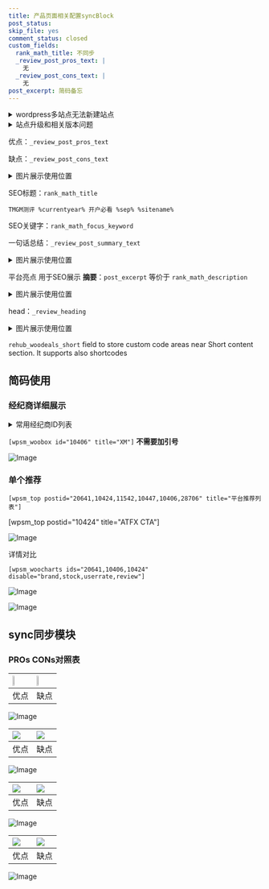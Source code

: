 ```yaml
---
title: 产品页面相关配置syncBlock
post_status: 
skip_file: yes
comment_status: closed
custom_fields:
  rank_math_title: 不同步
  _review_post_pros_text: |
    无
  _review_post_cons_text: |
    无
post_excerpt: 简码备忘
---
```

<details><summary>wordpress多站点无法新建站点</summary>

<li>和报错需要清理cookies一样的原因</li>
<li>wp-config.php里面<code>define( 'SUBDOMAIN_INSTALL', false );//子域名安装</code></li>
<li>新建子站点是用<code>define( 'SUBDOMAIN_INSTALL', true);//子域名安装</code> 完成以后，改成<code>false</code></li>
</details>

<details><summary>站点升级和相关版本问题</summary>

<p>wordpress：5.9.9
woocommerce：7.5.1
出现问题的地方：主题选项里面>><strong>Product layout >>compact style</strong></p>
<p>如何出现没有用过的字段 导致无法保存。先导出配置 然后进行修改，后面再次恢复即可。</p>
<p>出现部分字段无法显示时，需要返回默认布局后，对产品进行保存就好了。</p>
<p></p>
</details>

优点：`_review_post_pros_text`

缺点：`_review_post_cons_text`

<details><summary>图片展示使用位置</summary>

<img src="https://prod-files-secure.s3.us-west-2.amazonaws.com/39ed1227-6d7d-4570-be36-9ccd4a2c4241/f51d3d83-55d4-4bdf-9604-f37ec77ab556/Untitled.png?X-Amz-Algorithm=AWS4-HMAC-SHA256&X-Amz-Content-Sha256=UNSIGNED-PAYLOAD&X-Amz-Credential=ASIAZI2LB4665GIMZZQ6%2F20250617%2Fus-west-2%2Fs3%2Faws4_request&X-Amz-Date=20250617T165523Z&X-Amz-Expires=3600&X-Amz-Security-Token=IQoJb3JpZ2luX2VjEJD%2F%2F%2F%2F%2F%2F%2F%2F%2F%2FwEaCXVzLXdlc3QtMiJGMEQCIDar5upPJfI8aP%2BcKu5ty32xFk5cQ%2FsxBFSOEDizZErWAiBJ0%2BnPvJn4auhpF2nT4kUOooHmAd7Z%2FpUky2zUvZCPWSr%2FAwh5EAAaDDYzNzQyMzE4MzgwNSIMR5lQtVZz%2BRrAdCI1KtwDfilHNB0aDC1AnDEAVX0eeWBpfwcXeDduk9fZ8PLZ4%2FHjZqQ5Z9EHsEYEjyem4HZdf2VvktoxZp9tIW86NJ7oC8owEsqrKFrFvtZyN5wAYMm5JgXOT9COVELRz7Ee5vxS2DEjsAa3FWAEayGX2GdIHDJX4fyHRZs0MSwM%2FTHN2H8960nC%2B%2BXkZMNAlrgTbz3L0g84GIUL5XLZ48mVFC%2BaKtTisgEtTBTuwHpc%2F0DOYTQUJQToMyK5YkcX8k9nReKEz4LaSGOX2ctsnmGxfHqMLJjlyHcFsBYtzmEiuuWIpff6%2FNcaY8zPFYvfW%2B7z4ZOKq1JTtZBpM%2BKDvj1%2BfYJ42iQRns%2BEu7uiDsriVotO%2F1ssHt2ANNoHTgFMFle6KGcw1mHTLDrSW2B9JRAkjkQGu36SxiXrJQI5I9EYVNlsmQKg2B03eNyYcFVXsosgNCLdoAj1vG6DhSagkrhdVD%2BuEwHw57M53o6NCrfVRifb%2Fpow3qg6iQ9B72bIGwVIxWq1eT2QIGrCEn4QXBmDqPYw9Ykk2TnQgs3UihEdyVj7HWMd4pYWnAVytjrF3zLaMN2FzmUxT6sUo8cgFAjdKog7PqvOkC2sbpTv2WeCdJOBhgpXinkG0YH9hId367QwxZfGwgY6pgH8VtE%2FOCG2PfUxIylpHwoByauX54wBEzp2LmiVSS3WF6pOdg3SdcLK8l0rETJctgieQYvjzESIhBAMoTW4iLjN1eU1Ub%2BXJLkZUvFd%2FHbr7pi2HDwFa4SRd9wBIFReaGeLpI%2BPZ4STFyNA81cscNXkA7bP%2FWzXh8PqQ0f65fWuKeW06OEfto1qmEOg43xYhMlwE49qIXn8gAo95Z0xdrPf00r4jP0P&X-Amz-Signature=6999be4d8279d4a19a3cfebc07f05b31acca6313cd57fe73fc147d1306eb2c7f&X-Amz-SignedHeaders=host&x-amz-checksum-mode=ENABLED&x-id=GetObject" alt="Image">
</details>

SEO标题：`rank_math_title`

`TMGM测评 %currentyear% 开户必看 %sep% %sitename%`

SEO关键字：`rank_math_focus_keyword`

一句话总结：`_review_post_summary_text`

<details><summary>图片展示使用位置</summary>

<img src="https://prod-files-secure.s3.us-west-2.amazonaws.com/39ed1227-6d7d-4570-be36-9ccd4a2c4241/4b96a922-296c-4f4e-8630-d1c870cbce01/Untitled.png?X-Amz-Algorithm=AWS4-HMAC-SHA256&X-Amz-Content-Sha256=UNSIGNED-PAYLOAD&X-Amz-Credential=ASIAZI2LB4664G7Z2ATX%2F20250617%2Fus-west-2%2Fs3%2Faws4_request&X-Amz-Date=20250617T165523Z&X-Amz-Expires=3600&X-Amz-Security-Token=IQoJb3JpZ2luX2VjEJD%2F%2F%2F%2F%2F%2F%2F%2F%2F%2FwEaCXVzLXdlc3QtMiJIMEYCIQCw92DHzcEsZSDTHusr%2FKD4mTLHaLafsN6bd%2BAx%2Fbg6EAIhAJsuN%2BbzemwWW1nd8QlRC4Ks5qJ7s4REaf1sj1ESmSunKv8DCHkQABoMNjM3NDIzMTgzODA1IgxD97gvtRR4OrxrxeEq3APPVwJH6RZj9Z9cvTDb9pDEbESaYlJ3gDQZqUR6HGtuEw%2Fhi9vqijkKOvRe4qv0eUpUQbJbYDKIX38Cq%2B3mnBL1POzu5T3VMh76%2FyrP7gcfdlegrLI5cDmEwOvsXCNQTxSS6SlGeZmcCrdpKO3Kyfy59cKm4YPGSAfuNjQIuyqEHP11uPgix7TTl1bd1XrhWLIweYDTSu%2FvAumgwCdQQpFU8W34LcaPax3zJEtSOBST2kLX9xjuluKYWr7S0PJLKJUUdDIj8W7gCfrs9x6GHsC6nShWGldPXDZI3ODaW5MgWMvvHBbppuG6hCaeJTxyb72gePHCaRmMUBOY5giavhac839gheVdkPA%2FXVfJuPP7SsjBMPcFp69psVlRktk30caDhWOt%2FBL3SJGkabaoX2MnxrH%2Fgaw5TMUARfdt7G2cFE5ZeDPtpHYsnUf3F3X6yfSoCkhPOteZxPseh1Pi5Dbj%2BJD0CxqW7XAzRiD1FmpxaKAZaWP2HnAN3LNiQ%2Fx1XOx4GWasFSvlGYw%2F3iDGVgmk%2BmBxap0V4%2BBJiQ0A5P%2BR%2FcJd61yezGWju%2B9gFG7LRvkSJRlb%2FLnA54lCKNVNR9Qff%2FCfIBZ1kMHjCAuleiPzYUk8bN1dceQR%2Fbp0ZjCil8bCBjqkAfUy6L3Uu%2B4JyScndqDpiiMDQqGeDaX4fl4vQchMW9EFfLs83EtL5jbHKsnYcfUrcaB6gquDr%2FLqtBlk49u8aDEsbjAR%2B%2B5wlg0YlXwz8d%2F4OvxDHl%2FN7sZmI8DuUx16oArcwExPohV9cpVr08NrrVNB7MAeP2Lp%2FPTpKD9vWICO6FbYqxc%2Bnz0IzoKIkBZ%2FB5n4WoFmCNze3d%2FVzfRQmGzbcQL6&X-Amz-Signature=ba1dd9e385ab44c9219dcccf25d215eaa07fd2edbaf99c9c1ed0881aba473e22&X-Amz-SignedHeaders=host&x-amz-checksum-mode=ENABLED&x-id=GetObject" alt="Image">
</details>

平台亮点 用于SEO展示 **摘要**：`post_excerpt`  等价于 `rank_math_description`

<details><summary>图片展示使用位置</summary>

<img src="https://prod-files-secure.s3.us-west-2.amazonaws.com/39ed1227-6d7d-4570-be36-9ccd4a2c4241/1ee11f63-b60a-4dfe-a7a7-d58ff23b5d88/Untitled.png?X-Amz-Algorithm=AWS4-HMAC-SHA256&X-Amz-Content-Sha256=UNSIGNED-PAYLOAD&X-Amz-Credential=ASIAZI2LB466RTMK5IU6%2F20250617%2Fus-west-2%2Fs3%2Faws4_request&X-Amz-Date=20250617T165524Z&X-Amz-Expires=3600&X-Amz-Security-Token=IQoJb3JpZ2luX2VjEJD%2F%2F%2F%2F%2F%2F%2F%2F%2F%2FwEaCXVzLXdlc3QtMiJHMEUCIQDsL%2FNQgxs5RRHD1JSWr2n%2B2%2B9%2BLmp40EDSZt%2FZ6AL3OgIgZ8sXA2LDdkRQKAzDxSOHXrvNF8jvRoCMnZmWjFL8Gkkq%2FwMIeRAAGgw2Mzc0MjMxODM4MDUiDA%2BclXuLjAU38%2BrjnircAxgGWcs%2Fjcz6OkyHGveN8nUxIZLbwb0HagDc5sGrFcXp0%2F%2F62F8wIwkrKfeo9FfUv8aya7euj3St8hs%2BTQPbCx8z5TdrS7Oh1ij%2FdV3VMeKuOTjbLKULTvh06BEo9YXc1AyIrqnyUmJYkIlGErFg7Zy3ABh49Q4Zq9Pq6KuUzwRKl2zw%2F%2BlCwFTzvusPXNIQX2kyCK0xOts9jCKMhMAyOaINWrPp%2BUoT%2BUtw7wubMEeWSuOruViWAHsYJ%2BcC0h1ALOi1tpPuD0ebRUgptnMvti2m%2B1EFR8oXrCMSLivT9HINtaed2SwjYv7x%2BUG%2Fpq%2FFwXxkWdk6qfITDiNTQkxqtSvDNWegsIoOtwqj6adp3VMrGx4NJi9QGoPYq2OWIlVE1CBxESKx9qTaZxirceIq6EGRJOomkLlMZWuG1u3l8KDf5TLjrJiKfatcdtP0ao%2FlvXZxMvBcEhMSJu5I9EantxTkWnnXao53jlFyIEra1zIFsco9Iy0nyEHF8syrb%2Fbl38hGwg5QS0DBHLb6GEijuiaC4lnkLvjK9DmxsAEUJ1OS%2BRvY3DiitAIWzqRW5GS1Y0vZLxffoFEeLX0s2by3Xn0S%2Fbtk37hz6yZgkfyi0EVwEgcf%2BSbv%2F4nCMLVlMLqXxsIGOqUBQYYeEOxYDaC1JHg4zASCZldu6nyR6wBDfJweZmfLp3oR3w8UuIKBajJg7VEQZHmdV73jj25wes9ifyQI8CoTOwfvcTZzCn%2BIm2BP3FrH%2BFYhiYLL%2BunMB1ZdeYjiScCctLjNlyjDMrptdutD4wy1yHwvA4N82fcVV6FgxtA9mA63k58MZ1O4bh9uTKvXPEYHsD1COQt6yT1BIRj28UPRPzG2g01S&X-Amz-Signature=76d8bdb12cfff8e08ae4814c8b4abe2d8af57dd034ffadf350402526b3f7a5ba&X-Amz-SignedHeaders=host&x-amz-checksum-mode=ENABLED&x-id=GetObject" alt="Image">
<img src="https://prod-files-secure.s3.us-west-2.amazonaws.com/39ed1227-6d7d-4570-be36-9ccd4a2c4241/ad4118b5-78d8-4fbe-801e-3b29b5d99c01/Untitled.png?X-Amz-Algorithm=AWS4-HMAC-SHA256&X-Amz-Content-Sha256=UNSIGNED-PAYLOAD&X-Amz-Credential=ASIAZI2LB466RTMK5IU6%2F20250617%2Fus-west-2%2Fs3%2Faws4_request&X-Amz-Date=20250617T165524Z&X-Amz-Expires=3600&X-Amz-Security-Token=IQoJb3JpZ2luX2VjEJD%2F%2F%2F%2F%2F%2F%2F%2F%2F%2FwEaCXVzLXdlc3QtMiJHMEUCIQDsL%2FNQgxs5RRHD1JSWr2n%2B2%2B9%2BLmp40EDSZt%2FZ6AL3OgIgZ8sXA2LDdkRQKAzDxSOHXrvNF8jvRoCMnZmWjFL8Gkkq%2FwMIeRAAGgw2Mzc0MjMxODM4MDUiDA%2BclXuLjAU38%2BrjnircAxgGWcs%2Fjcz6OkyHGveN8nUxIZLbwb0HagDc5sGrFcXp0%2F%2F62F8wIwkrKfeo9FfUv8aya7euj3St8hs%2BTQPbCx8z5TdrS7Oh1ij%2FdV3VMeKuOTjbLKULTvh06BEo9YXc1AyIrqnyUmJYkIlGErFg7Zy3ABh49Q4Zq9Pq6KuUzwRKl2zw%2F%2BlCwFTzvusPXNIQX2kyCK0xOts9jCKMhMAyOaINWrPp%2BUoT%2BUtw7wubMEeWSuOruViWAHsYJ%2BcC0h1ALOi1tpPuD0ebRUgptnMvti2m%2B1EFR8oXrCMSLivT9HINtaed2SwjYv7x%2BUG%2Fpq%2FFwXxkWdk6qfITDiNTQkxqtSvDNWegsIoOtwqj6adp3VMrGx4NJi9QGoPYq2OWIlVE1CBxESKx9qTaZxirceIq6EGRJOomkLlMZWuG1u3l8KDf5TLjrJiKfatcdtP0ao%2FlvXZxMvBcEhMSJu5I9EantxTkWnnXao53jlFyIEra1zIFsco9Iy0nyEHF8syrb%2Fbl38hGwg5QS0DBHLb6GEijuiaC4lnkLvjK9DmxsAEUJ1OS%2BRvY3DiitAIWzqRW5GS1Y0vZLxffoFEeLX0s2by3Xn0S%2Fbtk37hz6yZgkfyi0EVwEgcf%2BSbv%2F4nCMLVlMLqXxsIGOqUBQYYeEOxYDaC1JHg4zASCZldu6nyR6wBDfJweZmfLp3oR3w8UuIKBajJg7VEQZHmdV73jj25wes9ifyQI8CoTOwfvcTZzCn%2BIm2BP3FrH%2BFYhiYLL%2BunMB1ZdeYjiScCctLjNlyjDMrptdutD4wy1yHwvA4N82fcVV6FgxtA9mA63k58MZ1O4bh9uTKvXPEYHsD1COQt6yT1BIRj28UPRPzG2g01S&X-Amz-Signature=f731c30facc63428de5edc1e6731a6705b4172ceb95450f4af6eb6e065ec9df4&X-Amz-SignedHeaders=host&x-amz-checksum-mode=ENABLED&x-id=GetObject" alt="Image">
<img src="https://prod-files-secure.s3.us-west-2.amazonaws.com/39ed1227-6d7d-4570-be36-9ccd4a2c4241/a38cf7c9-a79c-4b64-9e94-13589fe0758b/Untitled.png?X-Amz-Algorithm=AWS4-HMAC-SHA256&X-Amz-Content-Sha256=UNSIGNED-PAYLOAD&X-Amz-Credential=ASIAZI2LB466RTMK5IU6%2F20250617%2Fus-west-2%2Fs3%2Faws4_request&X-Amz-Date=20250617T165524Z&X-Amz-Expires=3600&X-Amz-Security-Token=IQoJb3JpZ2luX2VjEJD%2F%2F%2F%2F%2F%2F%2F%2F%2F%2FwEaCXVzLXdlc3QtMiJHMEUCIQDsL%2FNQgxs5RRHD1JSWr2n%2B2%2B9%2BLmp40EDSZt%2FZ6AL3OgIgZ8sXA2LDdkRQKAzDxSOHXrvNF8jvRoCMnZmWjFL8Gkkq%2FwMIeRAAGgw2Mzc0MjMxODM4MDUiDA%2BclXuLjAU38%2BrjnircAxgGWcs%2Fjcz6OkyHGveN8nUxIZLbwb0HagDc5sGrFcXp0%2F%2F62F8wIwkrKfeo9FfUv8aya7euj3St8hs%2BTQPbCx8z5TdrS7Oh1ij%2FdV3VMeKuOTjbLKULTvh06BEo9YXc1AyIrqnyUmJYkIlGErFg7Zy3ABh49Q4Zq9Pq6KuUzwRKl2zw%2F%2BlCwFTzvusPXNIQX2kyCK0xOts9jCKMhMAyOaINWrPp%2BUoT%2BUtw7wubMEeWSuOruViWAHsYJ%2BcC0h1ALOi1tpPuD0ebRUgptnMvti2m%2B1EFR8oXrCMSLivT9HINtaed2SwjYv7x%2BUG%2Fpq%2FFwXxkWdk6qfITDiNTQkxqtSvDNWegsIoOtwqj6adp3VMrGx4NJi9QGoPYq2OWIlVE1CBxESKx9qTaZxirceIq6EGRJOomkLlMZWuG1u3l8KDf5TLjrJiKfatcdtP0ao%2FlvXZxMvBcEhMSJu5I9EantxTkWnnXao53jlFyIEra1zIFsco9Iy0nyEHF8syrb%2Fbl38hGwg5QS0DBHLb6GEijuiaC4lnkLvjK9DmxsAEUJ1OS%2BRvY3DiitAIWzqRW5GS1Y0vZLxffoFEeLX0s2by3Xn0S%2Fbtk37hz6yZgkfyi0EVwEgcf%2BSbv%2F4nCMLVlMLqXxsIGOqUBQYYeEOxYDaC1JHg4zASCZldu6nyR6wBDfJweZmfLp3oR3w8UuIKBajJg7VEQZHmdV73jj25wes9ifyQI8CoTOwfvcTZzCn%2BIm2BP3FrH%2BFYhiYLL%2BunMB1ZdeYjiScCctLjNlyjDMrptdutD4wy1yHwvA4N82fcVV6FgxtA9mA63k58MZ1O4bh9uTKvXPEYHsD1COQt6yT1BIRj28UPRPzG2g01S&X-Amz-Signature=b2941f8cb28e4ee4e57e3e5a12d2dd4d669c5c213c35b8f84ebe22f6c8667daa&X-Amz-SignedHeaders=host&x-amz-checksum-mode=ENABLED&x-id=GetObject" alt="Image">
<img src="https://prod-files-secure.s3.us-west-2.amazonaws.com/39ed1227-6d7d-4570-be36-9ccd4a2c4241/7da6fc1e-d2ac-42ae-8c75-cb5749aa18f6/Untitled.png?X-Amz-Algorithm=AWS4-HMAC-SHA256&X-Amz-Content-Sha256=UNSIGNED-PAYLOAD&X-Amz-Credential=ASIAZI2LB466RTMK5IU6%2F20250617%2Fus-west-2%2Fs3%2Faws4_request&X-Amz-Date=20250617T165524Z&X-Amz-Expires=3600&X-Amz-Security-Token=IQoJb3JpZ2luX2VjEJD%2F%2F%2F%2F%2F%2F%2F%2F%2F%2FwEaCXVzLXdlc3QtMiJHMEUCIQDsL%2FNQgxs5RRHD1JSWr2n%2B2%2B9%2BLmp40EDSZt%2FZ6AL3OgIgZ8sXA2LDdkRQKAzDxSOHXrvNF8jvRoCMnZmWjFL8Gkkq%2FwMIeRAAGgw2Mzc0MjMxODM4MDUiDA%2BclXuLjAU38%2BrjnircAxgGWcs%2Fjcz6OkyHGveN8nUxIZLbwb0HagDc5sGrFcXp0%2F%2F62F8wIwkrKfeo9FfUv8aya7euj3St8hs%2BTQPbCx8z5TdrS7Oh1ij%2FdV3VMeKuOTjbLKULTvh06BEo9YXc1AyIrqnyUmJYkIlGErFg7Zy3ABh49Q4Zq9Pq6KuUzwRKl2zw%2F%2BlCwFTzvusPXNIQX2kyCK0xOts9jCKMhMAyOaINWrPp%2BUoT%2BUtw7wubMEeWSuOruViWAHsYJ%2BcC0h1ALOi1tpPuD0ebRUgptnMvti2m%2B1EFR8oXrCMSLivT9HINtaed2SwjYv7x%2BUG%2Fpq%2FFwXxkWdk6qfITDiNTQkxqtSvDNWegsIoOtwqj6adp3VMrGx4NJi9QGoPYq2OWIlVE1CBxESKx9qTaZxirceIq6EGRJOomkLlMZWuG1u3l8KDf5TLjrJiKfatcdtP0ao%2FlvXZxMvBcEhMSJu5I9EantxTkWnnXao53jlFyIEra1zIFsco9Iy0nyEHF8syrb%2Fbl38hGwg5QS0DBHLb6GEijuiaC4lnkLvjK9DmxsAEUJ1OS%2BRvY3DiitAIWzqRW5GS1Y0vZLxffoFEeLX0s2by3Xn0S%2Fbtk37hz6yZgkfyi0EVwEgcf%2BSbv%2F4nCMLVlMLqXxsIGOqUBQYYeEOxYDaC1JHg4zASCZldu6nyR6wBDfJweZmfLp3oR3w8UuIKBajJg7VEQZHmdV73jj25wes9ifyQI8CoTOwfvcTZzCn%2BIm2BP3FrH%2BFYhiYLL%2BunMB1ZdeYjiScCctLjNlyjDMrptdutD4wy1yHwvA4N82fcVV6FgxtA9mA63k58MZ1O4bh9uTKvXPEYHsD1COQt6yT1BIRj28UPRPzG2g01S&X-Amz-Signature=09419f038fa430edef9b023cb653906e9eefab5f7e8712c3ab4f3977bc6f91db&X-Amz-SignedHeaders=host&x-amz-checksum-mode=ENABLED&x-id=GetObject" alt="Image">
<img src="https://prod-files-secure.s3.us-west-2.amazonaws.com/39ed1227-6d7d-4570-be36-9ccd4a2c4241/7e97f40a-eaee-47f5-b2f9-475f96808fa7/Untitled.png?X-Amz-Algorithm=AWS4-HMAC-SHA256&X-Amz-Content-Sha256=UNSIGNED-PAYLOAD&X-Amz-Credential=ASIAZI2LB466RTMK5IU6%2F20250617%2Fus-west-2%2Fs3%2Faws4_request&X-Amz-Date=20250617T165524Z&X-Amz-Expires=3600&X-Amz-Security-Token=IQoJb3JpZ2luX2VjEJD%2F%2F%2F%2F%2F%2F%2F%2F%2F%2FwEaCXVzLXdlc3QtMiJHMEUCIQDsL%2FNQgxs5RRHD1JSWr2n%2B2%2B9%2BLmp40EDSZt%2FZ6AL3OgIgZ8sXA2LDdkRQKAzDxSOHXrvNF8jvRoCMnZmWjFL8Gkkq%2FwMIeRAAGgw2Mzc0MjMxODM4MDUiDA%2BclXuLjAU38%2BrjnircAxgGWcs%2Fjcz6OkyHGveN8nUxIZLbwb0HagDc5sGrFcXp0%2F%2F62F8wIwkrKfeo9FfUv8aya7euj3St8hs%2BTQPbCx8z5TdrS7Oh1ij%2FdV3VMeKuOTjbLKULTvh06BEo9YXc1AyIrqnyUmJYkIlGErFg7Zy3ABh49Q4Zq9Pq6KuUzwRKl2zw%2F%2BlCwFTzvusPXNIQX2kyCK0xOts9jCKMhMAyOaINWrPp%2BUoT%2BUtw7wubMEeWSuOruViWAHsYJ%2BcC0h1ALOi1tpPuD0ebRUgptnMvti2m%2B1EFR8oXrCMSLivT9HINtaed2SwjYv7x%2BUG%2Fpq%2FFwXxkWdk6qfITDiNTQkxqtSvDNWegsIoOtwqj6adp3VMrGx4NJi9QGoPYq2OWIlVE1CBxESKx9qTaZxirceIq6EGRJOomkLlMZWuG1u3l8KDf5TLjrJiKfatcdtP0ao%2FlvXZxMvBcEhMSJu5I9EantxTkWnnXao53jlFyIEra1zIFsco9Iy0nyEHF8syrb%2Fbl38hGwg5QS0DBHLb6GEijuiaC4lnkLvjK9DmxsAEUJ1OS%2BRvY3DiitAIWzqRW5GS1Y0vZLxffoFEeLX0s2by3Xn0S%2Fbtk37hz6yZgkfyi0EVwEgcf%2BSbv%2F4nCMLVlMLqXxsIGOqUBQYYeEOxYDaC1JHg4zASCZldu6nyR6wBDfJweZmfLp3oR3w8UuIKBajJg7VEQZHmdV73jj25wes9ifyQI8CoTOwfvcTZzCn%2BIm2BP3FrH%2BFYhiYLL%2BunMB1ZdeYjiScCctLjNlyjDMrptdutD4wy1yHwvA4N82fcVV6FgxtA9mA63k58MZ1O4bh9uTKvXPEYHsD1COQt6yT1BIRj28UPRPzG2g01S&X-Amz-Signature=bb2ff10aa706365267756dc333503593eb1c085bf8e5232398386cdc9f4aa7ab&X-Amz-SignedHeaders=host&x-amz-checksum-mode=ENABLED&x-id=GetObject" alt="Image">
</details>

head：`_review_heading`

<details><summary>图片展示使用位置</summary>

<img src="https://prod-files-secure.s3.us-west-2.amazonaws.com/39ed1227-6d7d-4570-be36-9ccd4a2c4241/3a4650ad-9887-415c-889a-edd51fa54f27/Untitled.png?X-Amz-Algorithm=AWS4-HMAC-SHA256&X-Amz-Content-Sha256=UNSIGNED-PAYLOAD&X-Amz-Credential=ASIAZI2LB466VMXE36IE%2F20250617%2Fus-west-2%2Fs3%2Faws4_request&X-Amz-Date=20250617T165526Z&X-Amz-Expires=3600&X-Amz-Security-Token=IQoJb3JpZ2luX2VjEJD%2F%2F%2F%2F%2F%2F%2F%2F%2F%2FwEaCXVzLXdlc3QtMiJHMEUCIQC6qkhsAEJBeOQHMX8FZVw%2Fhr9THrbPI88VxtjAZuhf8AIgbicUl41%2FmHCLbEZHKS%2BhO2ppwhpV93W1VJutU0kKLi8q%2FwMIeRAAGgw2Mzc0MjMxODM4MDUiDHmDzoxHxttb4WfityrcA63PtCNDTTA6GmrvSPVADKvgd24uJt5TZXB22ezOaI5vJy2pAY62A88PHGLlxSqIH8l5NmgIPggOOK2nAuW5%2F4gRlAbBG0RSrom%2FFVzDkjI52kgqm%2FjD%2BjW8YKdf6AvxqrSmwPzlUI6xgEtzIB5q8uHuCAZdLerJ27Xl6bZLPsllEuUMXjmK7tiHrd7bh41uhh4xVbGviKyuEGN973R1%2FVXa6VaPCjmz1JljUQi5azgw56vTxNYUmYtJLlgXMXxjOKJR3RyHyT6NCTj5gixXx%2BsTxyFKBMiAO5qaPions%2FZnuVBkRkyW6uTiyc8hrF6%2F9kHT4oJD0f2DcpYibRl9pZ7S7%2BnoF47BGMXJm7Z27X8D5ncNsV2hkQRaOfNb3th12zyqYUgWEyEruQgKvMeFCymruC0qqYbKcoc5ovclmqayW6sr9vqrE1JGPk1bvAcW9NmPU4wpSxz563T%2Bw5SbFVzQtJAieFQGI7VOdX%2FQRctaOBtAbx0rgKTHNj6hVL4aCL46%2FNCo6vf7C5hbWn6wSBlk65Y4qIqFsRCpRwQ3sD9ytxfEUgqqsWcUCbcv3aPkVrh%2FyWNE8SalUgUBDC3KnsfG1WBsAJL7ounDGJ6OTftgEntJ1pESWyFffK4aMKKXxsIGOqUBtwrIl7Hjyiw%2FuY9ns8UD7or5JhMlnvTzjosZl2c8UGC6EBDzZ39WdpXFr1tzHw5dk2mgn6UYE%2F5zOglQCnNSQShFjlFR9%2BrrL1Z1%2BHkfDka2XeQ8ms0cU6d9cocT7bIfs%2FTOtwlOPGUuPJ2o6XeTuDub7UHFMeV4YR5zMQ9rDb855i46ptqqju5QkU2FQBcnXqdjjmCjeEVqjy2LHOt0NGTHLLJN&X-Amz-Signature=27583b1d8781ed0d0a2bbe0ece355d273e10b3a08be802300d9deec05fb396a8&X-Amz-SignedHeaders=host&x-amz-checksum-mode=ENABLED&x-id=GetObject" alt="Image">
</details>

`rehub_woodeals_short`	field to store custom code areas near Short content section. It supports also shortcodes



## 简码使用

### 经纪商详细展示

<details><summary>常用经纪商ID列表</summary>

<pre><code class="php">嘉盛 ===> 20641  [wpsm_woobox id="20641" title="嘉盛"]
易信easymarkets ===> 11542  [wpsm_woobox id="11542" title="易信easymarkets"]
ATFX外汇 ===> 10424  [wpsm_woobox id="10424" title="ATFX"]
XM ===> 10406  [wpsm_woobox id="10406" title="XM"]
TMGM ===> 29622  [wpsm_woobox id="29622" title="TMGM"]
HYCM ===> 10447  [wpsm_woobox id="10447" title="HYCM"]
fpmarkets澳福外汇 ===> 20639  [wpsm_woobox id="20639" title="fpmarkets澳福外汇"]</code></pre>
</details>

`[wpsm_woobox id="10406" title="XM"]` **不需要加引号**

![Image](https://prod-files-secure.s3.us-west-2.amazonaws.com/39ed1227-6d7d-4570-be36-9ccd4a2c4241/4f898f9d-0fa7-4e43-acd3-ac6bc7be575a/Untitled.png?X-Amz-Algorithm=AWS4-HMAC-SHA256&X-Amz-Content-Sha256=UNSIGNED-PAYLOAD&X-Amz-Credential=ASIAZI2LB46644DR5PIN%2F20250617%2Fus-west-2%2Fs3%2Faws4_request&X-Amz-Date=20250617T165521Z&X-Amz-Expires=3600&X-Amz-Security-Token=IQoJb3JpZ2luX2VjEJD%2F%2F%2F%2F%2F%2F%2F%2F%2F%2FwEaCXVzLXdlc3QtMiJHMEUCIEyuwB4vnchr%2BbHiHWRpDyHXDGTF2BVuSC9OJYXnZqjoAiEAuXPGoUjCg06DKJ%2FScHyrpIkXxUwd5mmXcaT4V%2BVGPQ0q%2FwMIeRAAGgw2Mzc0MjMxODM4MDUiDLicCMF3U8T26rcX%2ByrcA8tR8fb1O0aqZ4%2FasT5u%2FEu2PiGswI%2BXR0eHQSzX8XCURCYrr909mm0Ow6DU66dIjtx%2F3WQNtADAFyPsfqHe0NS4zG7blO84agEMo112MuARVlnnkGPnM5%2BDmYRtUhN%2Fy5P4Ta6aSbT7aexfJsDFrALEv7SBFgmifTmiRHCFJoRMKJOMrEZy5T3xfqRJaRK2L7vKMG5oZ5oUf7ctfSalCjqqAy7ml7%2FY8f%2BJkVjie5A0nR1it5P8%2Fykcoaax64Q8K0aWrry7D7ApMajF9cYuoiukdCveA6VwwB2FeJZfP6K3cy5oIQrp5K6Otjq3qz0iw5i6wIr8EMyLXtQOW86ViRr8fhuvabKa1XoyO%2Bmk4uim%2Bwc00ehSK3iP02%2FML0IffYpfSVJ0WSToe0uTSqaW6T2cXECGSQ51MgxlX04g7hmDnb1zSqilQ0Hf9nqaEjQTp1BlwALg4FEBO4z8uwHVO2FVkpG54WwMADJxYFKtjHNVKvimll0Wn1Mx7lwLJ0Eq0i%2F797ekvFIuSilWQM4Lobpy54v557%2BqgGS8Fl%2FfnZOZ6yypSei4fNKnJZzw1lgAvk%2FhDJDC8JCp%2BXGFxZYiocAn%2FELqKaTX2vuNg0hsMFFOLw9lopXJS%2Fb7pLd3MOCXxsIGOqUBWuz5IMQlf3LEWjI6e%2FwJYEKfeYy3viqf3ZZ9%2BGoyXYBqabU%2BI2GD8tOJ%2BiASjf8Xd2dmeOe3DJOEIHMM7Wdp5DEqZ%2BnDKU1Bp0EK87fFyBGTYM3DciOKNgpt6GcgFswHiDxSxHHQUxC0Zuiz3Sm1lA0VyeGRws3sVZufAL6Dxvc2CjDPEFFwUO9F6BZd8fKokWTqRbDMuhQQHMnqufQHWEGpDFV7&X-Amz-Signature=e81c7909956c473aeee33970111e4b1890ef0258e16d9132dd3870e0e96dc265&X-Amz-SignedHeaders=host&x-amz-checksum-mode=ENABLED&x-id=GetObject)

### 单个推荐
`[wpsm_top postid="20641,10424,11542,10447,10406,28706" title="平台推荐列表"]`

[wpsm_top postid="10424" title="ATFX CTA"]

![Image](https://prod-files-secure.s3.us-west-2.amazonaws.com/39ed1227-6d7d-4570-be36-9ccd4a2c4241/5ac620dc-51a8-48b6-b55d-91f47299193c/Untitled.png?X-Amz-Algorithm=AWS4-HMAC-SHA256&X-Amz-Content-Sha256=UNSIGNED-PAYLOAD&X-Amz-Credential=ASIAZI2LB46644DR5PIN%2F20250617%2Fus-west-2%2Fs3%2Faws4_request&X-Amz-Date=20250617T165521Z&X-Amz-Expires=3600&X-Amz-Security-Token=IQoJb3JpZ2luX2VjEJD%2F%2F%2F%2F%2F%2F%2F%2F%2F%2FwEaCXVzLXdlc3QtMiJHMEUCIEyuwB4vnchr%2BbHiHWRpDyHXDGTF2BVuSC9OJYXnZqjoAiEAuXPGoUjCg06DKJ%2FScHyrpIkXxUwd5mmXcaT4V%2BVGPQ0q%2FwMIeRAAGgw2Mzc0MjMxODM4MDUiDLicCMF3U8T26rcX%2ByrcA8tR8fb1O0aqZ4%2FasT5u%2FEu2PiGswI%2BXR0eHQSzX8XCURCYrr909mm0Ow6DU66dIjtx%2F3WQNtADAFyPsfqHe0NS4zG7blO84agEMo112MuARVlnnkGPnM5%2BDmYRtUhN%2Fy5P4Ta6aSbT7aexfJsDFrALEv7SBFgmifTmiRHCFJoRMKJOMrEZy5T3xfqRJaRK2L7vKMG5oZ5oUf7ctfSalCjqqAy7ml7%2FY8f%2BJkVjie5A0nR1it5P8%2Fykcoaax64Q8K0aWrry7D7ApMajF9cYuoiukdCveA6VwwB2FeJZfP6K3cy5oIQrp5K6Otjq3qz0iw5i6wIr8EMyLXtQOW86ViRr8fhuvabKa1XoyO%2Bmk4uim%2Bwc00ehSK3iP02%2FML0IffYpfSVJ0WSToe0uTSqaW6T2cXECGSQ51MgxlX04g7hmDnb1zSqilQ0Hf9nqaEjQTp1BlwALg4FEBO4z8uwHVO2FVkpG54WwMADJxYFKtjHNVKvimll0Wn1Mx7lwLJ0Eq0i%2F797ekvFIuSilWQM4Lobpy54v557%2BqgGS8Fl%2FfnZOZ6yypSei4fNKnJZzw1lgAvk%2FhDJDC8JCp%2BXGFxZYiocAn%2FELqKaTX2vuNg0hsMFFOLw9lopXJS%2Fb7pLd3MOCXxsIGOqUBWuz5IMQlf3LEWjI6e%2FwJYEKfeYy3viqf3ZZ9%2BGoyXYBqabU%2BI2GD8tOJ%2BiASjf8Xd2dmeOe3DJOEIHMM7Wdp5DEqZ%2BnDKU1Bp0EK87fFyBGTYM3DciOKNgpt6GcgFswHiDxSxHHQUxC0Zuiz3Sm1lA0VyeGRws3sVZufAL6Dxvc2CjDPEFFwUO9F6BZd8fKokWTqRbDMuhQQHMnqufQHWEGpDFV7&X-Amz-Signature=68523f74e78f8712c04700091aa1805f278c04da3ea6260d7750bb39f7166f2c&X-Amz-SignedHeaders=host&x-amz-checksum-mode=ENABLED&x-id=GetObject)

详情对比

`[wpsm_woocharts ids="20641,10406,10424" disable="brand,stock,userrate,review"]`

![Image](https://prod-files-secure.s3.us-west-2.amazonaws.com/39ed1227-6d7d-4570-be36-9ccd4a2c4241/bf3ba45f-b9f3-4295-8aef-b4a495fd25f4/Untitled.png?X-Amz-Algorithm=AWS4-HMAC-SHA256&X-Amz-Content-Sha256=UNSIGNED-PAYLOAD&X-Amz-Credential=ASIAZI2LB46644DR5PIN%2F20250617%2Fus-west-2%2Fs3%2Faws4_request&X-Amz-Date=20250617T165521Z&X-Amz-Expires=3600&X-Amz-Security-Token=IQoJb3JpZ2luX2VjEJD%2F%2F%2F%2F%2F%2F%2F%2F%2F%2FwEaCXVzLXdlc3QtMiJHMEUCIEyuwB4vnchr%2BbHiHWRpDyHXDGTF2BVuSC9OJYXnZqjoAiEAuXPGoUjCg06DKJ%2FScHyrpIkXxUwd5mmXcaT4V%2BVGPQ0q%2FwMIeRAAGgw2Mzc0MjMxODM4MDUiDLicCMF3U8T26rcX%2ByrcA8tR8fb1O0aqZ4%2FasT5u%2FEu2PiGswI%2BXR0eHQSzX8XCURCYrr909mm0Ow6DU66dIjtx%2F3WQNtADAFyPsfqHe0NS4zG7blO84agEMo112MuARVlnnkGPnM5%2BDmYRtUhN%2Fy5P4Ta6aSbT7aexfJsDFrALEv7SBFgmifTmiRHCFJoRMKJOMrEZy5T3xfqRJaRK2L7vKMG5oZ5oUf7ctfSalCjqqAy7ml7%2FY8f%2BJkVjie5A0nR1it5P8%2Fykcoaax64Q8K0aWrry7D7ApMajF9cYuoiukdCveA6VwwB2FeJZfP6K3cy5oIQrp5K6Otjq3qz0iw5i6wIr8EMyLXtQOW86ViRr8fhuvabKa1XoyO%2Bmk4uim%2Bwc00ehSK3iP02%2FML0IffYpfSVJ0WSToe0uTSqaW6T2cXECGSQ51MgxlX04g7hmDnb1zSqilQ0Hf9nqaEjQTp1BlwALg4FEBO4z8uwHVO2FVkpG54WwMADJxYFKtjHNVKvimll0Wn1Mx7lwLJ0Eq0i%2F797ekvFIuSilWQM4Lobpy54v557%2BqgGS8Fl%2FfnZOZ6yypSei4fNKnJZzw1lgAvk%2FhDJDC8JCp%2BXGFxZYiocAn%2FELqKaTX2vuNg0hsMFFOLw9lopXJS%2Fb7pLd3MOCXxsIGOqUBWuz5IMQlf3LEWjI6e%2FwJYEKfeYy3viqf3ZZ9%2BGoyXYBqabU%2BI2GD8tOJ%2BiASjf8Xd2dmeOe3DJOEIHMM7Wdp5DEqZ%2BnDKU1Bp0EK87fFyBGTYM3DciOKNgpt6GcgFswHiDxSxHHQUxC0Zuiz3Sm1lA0VyeGRws3sVZufAL6Dxvc2CjDPEFFwUO9F6BZd8fKokWTqRbDMuhQQHMnqufQHWEGpDFV7&X-Amz-Signature=e0723202b7c083e3439af68a996d0bb2a52ff80633bdc2097bfb069f99dd64de&X-Amz-SignedHeaders=host&x-amz-checksum-mode=ENABLED&x-id=GetObject)

![Image](https://prod-files-secure.s3.us-west-2.amazonaws.com/39ed1227-6d7d-4570-be36-9ccd4a2c4241/30bc56ef-f383-4b48-9768-2ebc9e436ec0/Untitled.png?X-Amz-Algorithm=AWS4-HMAC-SHA256&X-Amz-Content-Sha256=UNSIGNED-PAYLOAD&X-Amz-Credential=ASIAZI2LB46644DR5PIN%2F20250617%2Fus-west-2%2Fs3%2Faws4_request&X-Amz-Date=20250617T165521Z&X-Amz-Expires=3600&X-Amz-Security-Token=IQoJb3JpZ2luX2VjEJD%2F%2F%2F%2F%2F%2F%2F%2F%2F%2FwEaCXVzLXdlc3QtMiJHMEUCIEyuwB4vnchr%2BbHiHWRpDyHXDGTF2BVuSC9OJYXnZqjoAiEAuXPGoUjCg06DKJ%2FScHyrpIkXxUwd5mmXcaT4V%2BVGPQ0q%2FwMIeRAAGgw2Mzc0MjMxODM4MDUiDLicCMF3U8T26rcX%2ByrcA8tR8fb1O0aqZ4%2FasT5u%2FEu2PiGswI%2BXR0eHQSzX8XCURCYrr909mm0Ow6DU66dIjtx%2F3WQNtADAFyPsfqHe0NS4zG7blO84agEMo112MuARVlnnkGPnM5%2BDmYRtUhN%2Fy5P4Ta6aSbT7aexfJsDFrALEv7SBFgmifTmiRHCFJoRMKJOMrEZy5T3xfqRJaRK2L7vKMG5oZ5oUf7ctfSalCjqqAy7ml7%2FY8f%2BJkVjie5A0nR1it5P8%2Fykcoaax64Q8K0aWrry7D7ApMajF9cYuoiukdCveA6VwwB2FeJZfP6K3cy5oIQrp5K6Otjq3qz0iw5i6wIr8EMyLXtQOW86ViRr8fhuvabKa1XoyO%2Bmk4uim%2Bwc00ehSK3iP02%2FML0IffYpfSVJ0WSToe0uTSqaW6T2cXECGSQ51MgxlX04g7hmDnb1zSqilQ0Hf9nqaEjQTp1BlwALg4FEBO4z8uwHVO2FVkpG54WwMADJxYFKtjHNVKvimll0Wn1Mx7lwLJ0Eq0i%2F797ekvFIuSilWQM4Lobpy54v557%2BqgGS8Fl%2FfnZOZ6yypSei4fNKnJZzw1lgAvk%2FhDJDC8JCp%2BXGFxZYiocAn%2FELqKaTX2vuNg0hsMFFOLw9lopXJS%2Fb7pLd3MOCXxsIGOqUBWuz5IMQlf3LEWjI6e%2FwJYEKfeYy3viqf3ZZ9%2BGoyXYBqabU%2BI2GD8tOJ%2BiASjf8Xd2dmeOe3DJOEIHMM7Wdp5DEqZ%2BnDKU1Bp0EK87fFyBGTYM3DciOKNgpt6GcgFswHiDxSxHHQUxC0Zuiz3Sm1lA0VyeGRws3sVZufAL6Dxvc2CjDPEFFwUO9F6BZd8fKokWTqRbDMuhQQHMnqufQHWEGpDFV7&X-Amz-Signature=f64bd21504af11f64a106f910c08c4474699266221e1bff71d4af3074fced57f&X-Amz-SignedHeaders=host&x-amz-checksum-mode=ENABLED&x-id=GetObject)

## sync同步模块

### PROs CONs对照表

| <img src="https://cdn.ifttt.fun/gh/jarlin8/OSS@main/icons/customize/pros.svg" height="auto" width="37.3%"> | <img src="https://cdn.ifttt.fun/gh/jarlin8/OSS@main/icons/customize/cons.svg" height="auto" width="28.8%"> |
| :--- | :--- |
| 优点 | 缺点 |

![Image](https://prod-files-secure.s3.us-west-2.amazonaws.com/39ed1227-6d7d-4570-be36-9ccd4a2c4241/8742b755-dfb5-4004-9a5f-d6e561664bd8/Untitled.png?X-Amz-Algorithm=AWS4-HMAC-SHA256&X-Amz-Content-Sha256=UNSIGNED-PAYLOAD&X-Amz-Credential=ASIAZI2LB46644DR5PIN%2F20250617%2Fus-west-2%2Fs3%2Faws4_request&X-Amz-Date=20250617T165521Z&X-Amz-Expires=3600&X-Amz-Security-Token=IQoJb3JpZ2luX2VjEJD%2F%2F%2F%2F%2F%2F%2F%2F%2F%2FwEaCXVzLXdlc3QtMiJHMEUCIEyuwB4vnchr%2BbHiHWRpDyHXDGTF2BVuSC9OJYXnZqjoAiEAuXPGoUjCg06DKJ%2FScHyrpIkXxUwd5mmXcaT4V%2BVGPQ0q%2FwMIeRAAGgw2Mzc0MjMxODM4MDUiDLicCMF3U8T26rcX%2ByrcA8tR8fb1O0aqZ4%2FasT5u%2FEu2PiGswI%2BXR0eHQSzX8XCURCYrr909mm0Ow6DU66dIjtx%2F3WQNtADAFyPsfqHe0NS4zG7blO84agEMo112MuARVlnnkGPnM5%2BDmYRtUhN%2Fy5P4Ta6aSbT7aexfJsDFrALEv7SBFgmifTmiRHCFJoRMKJOMrEZy5T3xfqRJaRK2L7vKMG5oZ5oUf7ctfSalCjqqAy7ml7%2FY8f%2BJkVjie5A0nR1it5P8%2Fykcoaax64Q8K0aWrry7D7ApMajF9cYuoiukdCveA6VwwB2FeJZfP6K3cy5oIQrp5K6Otjq3qz0iw5i6wIr8EMyLXtQOW86ViRr8fhuvabKa1XoyO%2Bmk4uim%2Bwc00ehSK3iP02%2FML0IffYpfSVJ0WSToe0uTSqaW6T2cXECGSQ51MgxlX04g7hmDnb1zSqilQ0Hf9nqaEjQTp1BlwALg4FEBO4z8uwHVO2FVkpG54WwMADJxYFKtjHNVKvimll0Wn1Mx7lwLJ0Eq0i%2F797ekvFIuSilWQM4Lobpy54v557%2BqgGS8Fl%2FfnZOZ6yypSei4fNKnJZzw1lgAvk%2FhDJDC8JCp%2BXGFxZYiocAn%2FELqKaTX2vuNg0hsMFFOLw9lopXJS%2Fb7pLd3MOCXxsIGOqUBWuz5IMQlf3LEWjI6e%2FwJYEKfeYy3viqf3ZZ9%2BGoyXYBqabU%2BI2GD8tOJ%2BiASjf8Xd2dmeOe3DJOEIHMM7Wdp5DEqZ%2BnDKU1Bp0EK87fFyBGTYM3DciOKNgpt6GcgFswHiDxSxHHQUxC0Zuiz3Sm1lA0VyeGRws3sVZufAL6Dxvc2CjDPEFFwUO9F6BZd8fKokWTqRbDMuhQQHMnqufQHWEGpDFV7&X-Amz-Signature=6b9837908c23efa3e3600d1beb04a513f6b4d4bf5d0ff18a058f9657dac5a8cf&X-Amz-SignedHeaders=host&x-amz-checksum-mode=ENABLED&x-id=GetObject)

| <img src="https://cdn.ifttt.fun/gh/jarlin8/OSS@main/icons/customize/pros1.svg" height="auto"> | <img src="https://cdn.ifttt.fun/gh/jarlin8/OSS@main/icons/customize/cons1.svg" height="auto"> |
| :--- | :--- |
| 优点 | 缺点 |

![Image](https://prod-files-secure.s3.us-west-2.amazonaws.com/39ed1227-6d7d-4570-be36-9ccd4a2c4241/806358f8-c9c4-4e17-bb35-c6c76a5397a5/Untitled.png?X-Amz-Algorithm=AWS4-HMAC-SHA256&X-Amz-Content-Sha256=UNSIGNED-PAYLOAD&X-Amz-Credential=ASIAZI2LB46644DR5PIN%2F20250617%2Fus-west-2%2Fs3%2Faws4_request&X-Amz-Date=20250617T165521Z&X-Amz-Expires=3600&X-Amz-Security-Token=IQoJb3JpZ2luX2VjEJD%2F%2F%2F%2F%2F%2F%2F%2F%2F%2FwEaCXVzLXdlc3QtMiJHMEUCIEyuwB4vnchr%2BbHiHWRpDyHXDGTF2BVuSC9OJYXnZqjoAiEAuXPGoUjCg06DKJ%2FScHyrpIkXxUwd5mmXcaT4V%2BVGPQ0q%2FwMIeRAAGgw2Mzc0MjMxODM4MDUiDLicCMF3U8T26rcX%2ByrcA8tR8fb1O0aqZ4%2FasT5u%2FEu2PiGswI%2BXR0eHQSzX8XCURCYrr909mm0Ow6DU66dIjtx%2F3WQNtADAFyPsfqHe0NS4zG7blO84agEMo112MuARVlnnkGPnM5%2BDmYRtUhN%2Fy5P4Ta6aSbT7aexfJsDFrALEv7SBFgmifTmiRHCFJoRMKJOMrEZy5T3xfqRJaRK2L7vKMG5oZ5oUf7ctfSalCjqqAy7ml7%2FY8f%2BJkVjie5A0nR1it5P8%2Fykcoaax64Q8K0aWrry7D7ApMajF9cYuoiukdCveA6VwwB2FeJZfP6K3cy5oIQrp5K6Otjq3qz0iw5i6wIr8EMyLXtQOW86ViRr8fhuvabKa1XoyO%2Bmk4uim%2Bwc00ehSK3iP02%2FML0IffYpfSVJ0WSToe0uTSqaW6T2cXECGSQ51MgxlX04g7hmDnb1zSqilQ0Hf9nqaEjQTp1BlwALg4FEBO4z8uwHVO2FVkpG54WwMADJxYFKtjHNVKvimll0Wn1Mx7lwLJ0Eq0i%2F797ekvFIuSilWQM4Lobpy54v557%2BqgGS8Fl%2FfnZOZ6yypSei4fNKnJZzw1lgAvk%2FhDJDC8JCp%2BXGFxZYiocAn%2FELqKaTX2vuNg0hsMFFOLw9lopXJS%2Fb7pLd3MOCXxsIGOqUBWuz5IMQlf3LEWjI6e%2FwJYEKfeYy3viqf3ZZ9%2BGoyXYBqabU%2BI2GD8tOJ%2BiASjf8Xd2dmeOe3DJOEIHMM7Wdp5DEqZ%2BnDKU1Bp0EK87fFyBGTYM3DciOKNgpt6GcgFswHiDxSxHHQUxC0Zuiz3Sm1lA0VyeGRws3sVZufAL6Dxvc2CjDPEFFwUO9F6BZd8fKokWTqRbDMuhQQHMnqufQHWEGpDFV7&X-Amz-Signature=926bd5c69ad917bde7a13256bf849d6b2b18868ac9c7a53b32b0b9d74897fca1&X-Amz-SignedHeaders=host&x-amz-checksum-mode=ENABLED&x-id=GetObject)

| <img src="https://cdn.ifttt.fun/gh/jarlin8/OSS@main/icons/customize/pros2.svg" height="auto"> | <img src="https://cdn.ifttt.fun/gh/jarlin8/OSS@main/icons/customize/cons2.svg" height="auto"> |
| :--- | :--- |
| 优点 | 缺点 |

![Image](https://prod-files-secure.s3.us-west-2.amazonaws.com/39ed1227-6d7d-4570-be36-9ccd4a2c4241/a9245ec9-70dd-4005-b534-0d54315fc5f3/Untitled.png?X-Amz-Algorithm=AWS4-HMAC-SHA256&X-Amz-Content-Sha256=UNSIGNED-PAYLOAD&X-Amz-Credential=ASIAZI2LB46644DR5PIN%2F20250617%2Fus-west-2%2Fs3%2Faws4_request&X-Amz-Date=20250617T165521Z&X-Amz-Expires=3600&X-Amz-Security-Token=IQoJb3JpZ2luX2VjEJD%2F%2F%2F%2F%2F%2F%2F%2F%2F%2FwEaCXVzLXdlc3QtMiJHMEUCIEyuwB4vnchr%2BbHiHWRpDyHXDGTF2BVuSC9OJYXnZqjoAiEAuXPGoUjCg06DKJ%2FScHyrpIkXxUwd5mmXcaT4V%2BVGPQ0q%2FwMIeRAAGgw2Mzc0MjMxODM4MDUiDLicCMF3U8T26rcX%2ByrcA8tR8fb1O0aqZ4%2FasT5u%2FEu2PiGswI%2BXR0eHQSzX8XCURCYrr909mm0Ow6DU66dIjtx%2F3WQNtADAFyPsfqHe0NS4zG7blO84agEMo112MuARVlnnkGPnM5%2BDmYRtUhN%2Fy5P4Ta6aSbT7aexfJsDFrALEv7SBFgmifTmiRHCFJoRMKJOMrEZy5T3xfqRJaRK2L7vKMG5oZ5oUf7ctfSalCjqqAy7ml7%2FY8f%2BJkVjie5A0nR1it5P8%2Fykcoaax64Q8K0aWrry7D7ApMajF9cYuoiukdCveA6VwwB2FeJZfP6K3cy5oIQrp5K6Otjq3qz0iw5i6wIr8EMyLXtQOW86ViRr8fhuvabKa1XoyO%2Bmk4uim%2Bwc00ehSK3iP02%2FML0IffYpfSVJ0WSToe0uTSqaW6T2cXECGSQ51MgxlX04g7hmDnb1zSqilQ0Hf9nqaEjQTp1BlwALg4FEBO4z8uwHVO2FVkpG54WwMADJxYFKtjHNVKvimll0Wn1Mx7lwLJ0Eq0i%2F797ekvFIuSilWQM4Lobpy54v557%2BqgGS8Fl%2FfnZOZ6yypSei4fNKnJZzw1lgAvk%2FhDJDC8JCp%2BXGFxZYiocAn%2FELqKaTX2vuNg0hsMFFOLw9lopXJS%2Fb7pLd3MOCXxsIGOqUBWuz5IMQlf3LEWjI6e%2FwJYEKfeYy3viqf3ZZ9%2BGoyXYBqabU%2BI2GD8tOJ%2BiASjf8Xd2dmeOe3DJOEIHMM7Wdp5DEqZ%2BnDKU1Bp0EK87fFyBGTYM3DciOKNgpt6GcgFswHiDxSxHHQUxC0Zuiz3Sm1lA0VyeGRws3sVZufAL6Dxvc2CjDPEFFwUO9F6BZd8fKokWTqRbDMuhQQHMnqufQHWEGpDFV7&X-Amz-Signature=52ac69b65ef489acdf7ee77f4726676be39e2441fb9b2409bc29bbf103e8b361&X-Amz-SignedHeaders=host&x-amz-checksum-mode=ENABLED&x-id=GetObject)

| <img src="https://cdn.ifttt.fun/gh/jarlin8/OSS@main/icons/customize/pros3.svg" height="auto"> | <img src="https://cdn.ifttt.fun/gh/jarlin8/OSS@main/icons/customize/cons3.svg" height="auto"> |
| :--- | :--- |
| 优点 | 缺点 |

![Image](https://prod-files-secure.s3.us-west-2.amazonaws.com/39ed1227-6d7d-4570-be36-9ccd4a2c4241/e1e580a2-2e5c-4780-9ff4-19c318fc2284/Untitled.png?X-Amz-Algorithm=AWS4-HMAC-SHA256&X-Amz-Content-Sha256=UNSIGNED-PAYLOAD&X-Amz-Credential=ASIAZI2LB46644DR5PIN%2F20250617%2Fus-west-2%2Fs3%2Faws4_request&X-Amz-Date=20250617T165521Z&X-Amz-Expires=3600&X-Amz-Security-Token=IQoJb3JpZ2luX2VjEJD%2F%2F%2F%2F%2F%2F%2F%2F%2F%2FwEaCXVzLXdlc3QtMiJHMEUCIEyuwB4vnchr%2BbHiHWRpDyHXDGTF2BVuSC9OJYXnZqjoAiEAuXPGoUjCg06DKJ%2FScHyrpIkXxUwd5mmXcaT4V%2BVGPQ0q%2FwMIeRAAGgw2Mzc0MjMxODM4MDUiDLicCMF3U8T26rcX%2ByrcA8tR8fb1O0aqZ4%2FasT5u%2FEu2PiGswI%2BXR0eHQSzX8XCURCYrr909mm0Ow6DU66dIjtx%2F3WQNtADAFyPsfqHe0NS4zG7blO84agEMo112MuARVlnnkGPnM5%2BDmYRtUhN%2Fy5P4Ta6aSbT7aexfJsDFrALEv7SBFgmifTmiRHCFJoRMKJOMrEZy5T3xfqRJaRK2L7vKMG5oZ5oUf7ctfSalCjqqAy7ml7%2FY8f%2BJkVjie5A0nR1it5P8%2Fykcoaax64Q8K0aWrry7D7ApMajF9cYuoiukdCveA6VwwB2FeJZfP6K3cy5oIQrp5K6Otjq3qz0iw5i6wIr8EMyLXtQOW86ViRr8fhuvabKa1XoyO%2Bmk4uim%2Bwc00ehSK3iP02%2FML0IffYpfSVJ0WSToe0uTSqaW6T2cXECGSQ51MgxlX04g7hmDnb1zSqilQ0Hf9nqaEjQTp1BlwALg4FEBO4z8uwHVO2FVkpG54WwMADJxYFKtjHNVKvimll0Wn1Mx7lwLJ0Eq0i%2F797ekvFIuSilWQM4Lobpy54v557%2BqgGS8Fl%2FfnZOZ6yypSei4fNKnJZzw1lgAvk%2FhDJDC8JCp%2BXGFxZYiocAn%2FELqKaTX2vuNg0hsMFFOLw9lopXJS%2Fb7pLd3MOCXxsIGOqUBWuz5IMQlf3LEWjI6e%2FwJYEKfeYy3viqf3ZZ9%2BGoyXYBqabU%2BI2GD8tOJ%2BiASjf8Xd2dmeOe3DJOEIHMM7Wdp5DEqZ%2BnDKU1Bp0EK87fFyBGTYM3DciOKNgpt6GcgFswHiDxSxHHQUxC0Zuiz3Sm1lA0VyeGRws3sVZufAL6Dxvc2CjDPEFFwUO9F6BZd8fKokWTqRbDMuhQQHMnqufQHWEGpDFV7&X-Amz-Signature=eedcdd58691fcbeb92c9e0388737912072c38f4236764fd53c2c851e9c4bb482&X-Amz-SignedHeaders=host&x-amz-checksum-mode=ENABLED&x-id=GetObject)